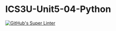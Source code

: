 # ICS3U-Unit5-04-Python

[![GitHub's Super Linter](https://github.com/michael-clermont1/ICS3U-Unit5-04-Python/workflows/GitHub's%20Super%20Linter/badge.svg)](https://github.com/michael-clermont1/ICS3U-Unit5-04-Python/actions)
